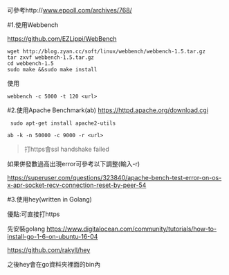 可參考http://www.epooll.com/archives/768/

#1.使用Webbench

https://github.com/EZLippi/WebBench
```
wget http://blog.zyan.cc/soft/linux/webbench/webbench-1.5.tar.gz
tar zxvf webbench-1.5.tar.gz
cd webbench-1.5
sudo make &&sudo make install
```
使用
```
webbench -c 5000 -t 120 <url>
```

#2.使用Apache Benchmark(ab)
https://httpd.apache.org/download.cgi

```
 sudo apt-get install apache2-utils
```

```
ab -k -n 50000 -c 9000 -r <url>
```

>打https會ssl handshake failed

如果併發數過高出現error可參考以下調整(輸入-r)

https://superuser.com/questions/323840/apache-bench-test-error-on-os-x-apr-socket-recv-connection-reset-by-peer-54

#3.使用hey(written in Golang)

優點:可直接打https

先安裝golang https://www.digitalocean.com/community/tutorials/how-to-install-go-1-6-on-ubuntu-16-04

https://github.com/rakyll/hey

之後hey會在go資料夾裡面的bin內
